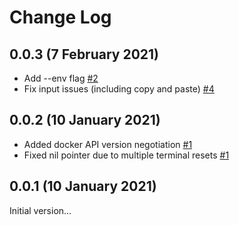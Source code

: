 # Change Log

## 0.0.3 (7 February 2021)

- Add --env flag [#2](https://github.com/addshore/dockerit/issues/2)
- Fix input issues (including copy and paste) [#4](https://github.com/addshore/dockerit/issues/4)

## 0.0.2 (10 January 2021)

- Added docker API version negotiation [#1](https://github.com/addshore/dockerit/pull/1)
- Fixed nil pointer due to multiple terminal resets [#1](https://github.com/addshore/dockerit/pull/1)

## 0.0.1 (10 January 2021)

Initial version...
